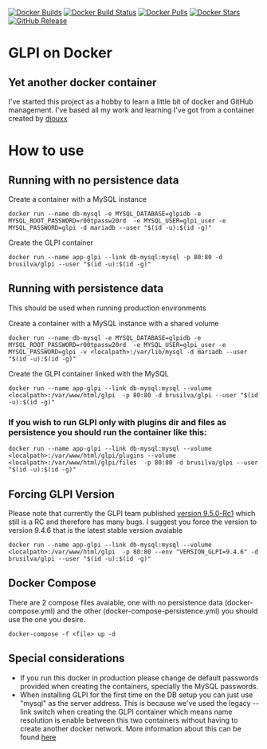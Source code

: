 [![Docker Builds](https://img.shields.io/docker/cloud/build/brusilva/glpi.svg?&logo=docker)](https://hub.docker.com/r/brusilva/glpi)
[![Docker Build Status](https://img.shields.io/docker/automated/brusilva/glpi.svg?&logo=docker)](https://hub.docker.com/r/brusilva/glpi)
[![Docker Pulls](https://img.shields.io/docker/pulls/brusilva/glpi.svg?&logo=docker)](https://hub.docker.com/r/brusilva/glpi)
[![Docker Stars](https://img.shields.io/docker/stars/brusilva/glpi.svg?&logo=docker)](https://hub.docker.com/r/brusilva/glpi)
[![GitHub Release](https://img.shields.io/github/release/MC-brunomendes/docker-glpi.svg?&logo=github)](https://github.com/MC-brunomendes/docker-glpi/releases)


# GLPI on Docker
## Yet another docker container
I've started this project as a hobby to learn a little bit of docker and GitHub management. I've based all my work and learning I've got from a container created by [diouxx](https://hub.docker.com/u/diouxx) 

# How to use
## Running with no persistence data

Create a container with a MySQL instance

```
docker run --name db-mysql -e MYSQL_DATABASE=glpidb -e MYSQL_ROOT_PASSWORD=r00tpassw20rd  -e MYSQL_USER=glpi_user -e MYSQL_PASSWORD=glpi -d mariadb --user "$(id -u):$(id -g)"
```

Create the GLPI container

```
docker run --name app-glpi --link db-mysql:mysql -p 80:80 -d brusilva/glpi --user "$(id -u):$(id -g)"
```

## Running with persistence data
This should be used when running production environments

Create a container with a MySQL instance with a shared volume
```
docker run --name db-mysql -e MYSQL_DATABASE=glpidb -e MYSQL_ROOT_PASSWORD=r00tpassw20rd  -e MYSQL_USER=glpi_user -e MYSQL_PASSWORD=glpi -v <localpath>:/var/lib/mysql -d mariadb --user "$(id -u):$(id -g)"
```

Create the GLPI container linked with the MySQL

```
docker run --name app-glpi --link db-mysql:mysql --volume <localpath>:/var/www/html/glpi  -p 80:80 -d brusilva/glpi --user "$(id -u):$(id -g)"
```
### If you wish to run GLPI only with plugins dir and files as persistence you should run the container like this:
```
docker run --name app-glpi --link db-mysql:mysql --volume <localpath>:/var/www/html/glpi/plugins --volume <localpath>:/var/www/html/glpi/files  -p 80:80 -d brusilva/glpi --user "$(id -u):$(id -g)"
```



## Forcing GLPI Version
Please note that currently the GLPI team published [version 9.5.0-Rc1](https://forum.glpi-project.org/viewtopic.php?id=278487) which still is a RC and therefore has many bugs. I suggest you force the version to version 9.4.6 that is the latest stable version avaiable

```
docker run --name app-glpi --link db-mysql:mysql --volume <localpath>:/var/www/html/glpi  -p 80:80 --env "VERSION_GLPI=9.4.6" -d brusilva/glpi --user "$(id -u):$(id -g)"
```

## Docker Compose
There are 2 compose files avaiable, one with no persistence data (docker-compose.yml) and the other (docker-compose-persistence.yml) you should use the one you desire.

```
docker-compose -f <file> up -d
```

## Special considerations
- If you run this docker in production please change de default passwords provided when creating the containers, specially the MySQL passwords.
- When installing GLPI for the first time on the DB setup you can just use "mysql" as the server address. This is because we've used the legacy --link switch when creating the GLPI container which means name resolution is enable between this two containers without having to create another docker network. More information about this can be found [here](https://docs.docker.com/network/bridge/)
